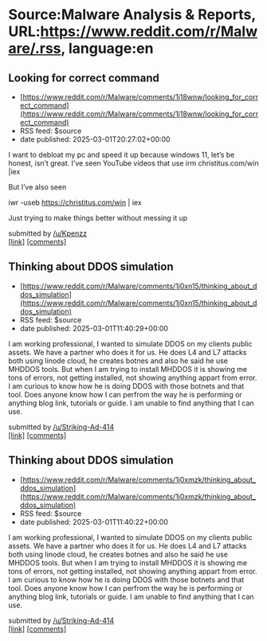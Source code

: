 # Source:Malware Analysis & Reports, URL:https://www.reddit.com/r/Malware/.rss, language:en

## Looking for correct command
 - [https://www.reddit.com/r/Malware/comments/1j18wnw/looking_for_correct_command](https://www.reddit.com/r/Malware/comments/1j18wnw/looking_for_correct_command)
 - RSS feed: $source
 - date published: 2025-03-01T20:27:02+00:00

<!-- SC_OFF --><div class="md"><p>I want to debloat my pc and speed it up because windows 11, let’s be honest, isn’t great. I’ve seen YouTube videos that use irm christitus.com/win |iex</p> <p>But I’ve also seen</p> <p>iwr -useb <a href="https://christitus.com/win">https://christitus.com/win</a> | iex</p> <p>Just trying to make things better without messing it up</p> </div><!-- SC_ON --> &#32; submitted by &#32; <a href="https://www.reddit.com/user/Kpenzz"> /u/Kpenzz </a> <br/> <span><a href="https://www.reddit.com/r/Malware/comments/1j18wnw/looking_for_correct_command/">[link]</a></span> &#32; <span><a href="https://www.reddit.com/r/Malware/comments/1j18wnw/looking_for_correct_command/">[comments]</a></span>

## Thinking about DDOS simulation
 - [https://www.reddit.com/r/Malware/comments/1j0xn15/thinking_about_ddos_simulation](https://www.reddit.com/r/Malware/comments/1j0xn15/thinking_about_ddos_simulation)
 - RSS feed: $source
 - date published: 2025-03-01T11:40:29+00:00

<!-- SC_OFF --><div class="md"><p>I am working professional, I wanted to simulate DDOS on my clients public assets. We have a partner who does it for us. He does L4 and L7 attacks both using linode cloud, he creates botnes and also he said he use MHDDOS tools. But when I am trying to install MHDDOS it is showing me tons of errors, not getting installed, not showing anything appart from error. I am curious to know how he is doing DDOS with those botnets and that tool. Does anyone know how I can perfrom the way he is performing or anything blog link, tutorials or guide. I am unable to find anything that I can use.</p> </div><!-- SC_ON --> &#32; submitted by &#32; <a href="https://www.reddit.com/user/Striking-Ad-414"> /u/Striking-Ad-414 </a> <br/> <span><a href="https://www.reddit.com/r/Malware/comments/1j0xn15/thinking_about_ddos_simulation/">[link]</a></span> &#32; <span><a href="https://www.reddit.com/r/Malware/comments/1j0xn15/thinking_about_ddos_simulation/">[comments]</a></span>

## Thinking about DDOS simulation
 - [https://www.reddit.com/r/Malware/comments/1j0xmzk/thinking_about_ddos_simulation](https://www.reddit.com/r/Malware/comments/1j0xmzk/thinking_about_ddos_simulation)
 - RSS feed: $source
 - date published: 2025-03-01T11:40:22+00:00

<!-- SC_OFF --><div class="md"><p>I am working professional, I wanted to simulate DDOS on my clients public assets. We have a partner who does it for us. He does L4 and L7 attacks both using linode cloud, he creates botnes and also he said he use MHDDOS tools. But when I am trying to install MHDDOS it is showing me tons of errors, not getting installed, not showing anything appart from error. I am curious to know how he is doing DDOS with those botnets and that tool. Does anyone know how I can perfrom the way he is performing or anything blog link, tutorials or guide. I am unable to find anything that I can use.</p> </div><!-- SC_ON --> &#32; submitted by &#32; <a href="https://www.reddit.com/user/Striking-Ad-414"> /u/Striking-Ad-414 </a> <br/> <span><a href="https://www.reddit.com/r/Malware/comments/1j0xmzk/thinking_about_ddos_simulation/">[link]</a></span> &#32; <span><a href="https://www.reddit.com/r/Malware/comments/1j0xmzk/thinking_about_ddos_simulation/">[comments]</a></span>

